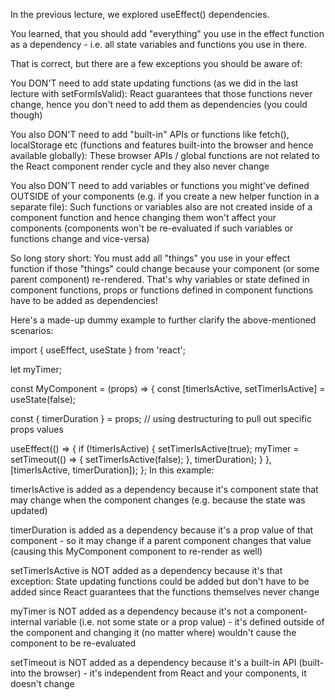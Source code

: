 In the previous lecture, we explored useEffect() dependencies.

You learned, that you should add "everything" you use in the effect function as a dependency - i.e. all state variables and functions you use in there.

That is correct, but there are a few exceptions you should be aware of:

You DON'T need to add state updating functions (as we did in the last lecture with setFormIsValid): React guarantees that those functions never change, hence you don't need to add them as dependencies (you could though)

You also DON'T need to add "built-in" APIs or functions like fetch(), localStorage etc (functions and features built-into the browser and hence available globally): These browser APIs / global functions are not related to the React component render cycle and they also never change

You also DON'T need to add variables or functions you might've defined OUTSIDE of your components (e.g. if you create a new helper function in a separate file): Such functions or variables also are not created inside of a component function and hence changing them won't affect your components (components won't be re-evaluated if such variables or functions change and vice-versa)

So long story short: You must add all "things" you use in your effect function if those "things" could change because your component (or some parent component) re-rendered. That's why variables or state defined in component functions, props or functions defined in component functions have to be added as dependencies!

Here's a made-up dummy example to further clarify the above-mentioned scenarios:

import { useEffect, useState } from 'react';

let myTimer;

const MyComponent = (props) => {
  const [timerIsActive, setTimerIsActive] = useState(false);

  const { timerDuration } = props; // using destructuring to pull out specific props values

  useEffect(() => {
    if (!timerIsActive) {
      setTimerIsActive(true);
      myTimer = setTimeout(() => {
        setTimerIsActive(false);
      }, timerDuration);
    }
  }, [timerIsActive, timerDuration]);
};
In this example:

timerIsActive is added as a dependency because it's component state that may change when the component changes (e.g. because the state was updated)

timerDuration is added as a dependency because it's a prop value of that component - so it may change if a parent component changes that value (causing this MyComponent component to re-render as well)

setTimerIsActive is NOT added as a dependency because it's that exception: State updating functions could be added but don't have to be added since React guarantees that the functions themselves never change

myTimer is NOT added as a dependency because it's not a component-internal variable (i.e. not some state or a prop value) - it's defined outside of the component and changing it (no matter where) wouldn't cause the component to be re-evaluated

setTimeout is NOT added as a dependency because it's a built-in API (built-into the browser) - it's independent from React and your components, it doesn't change